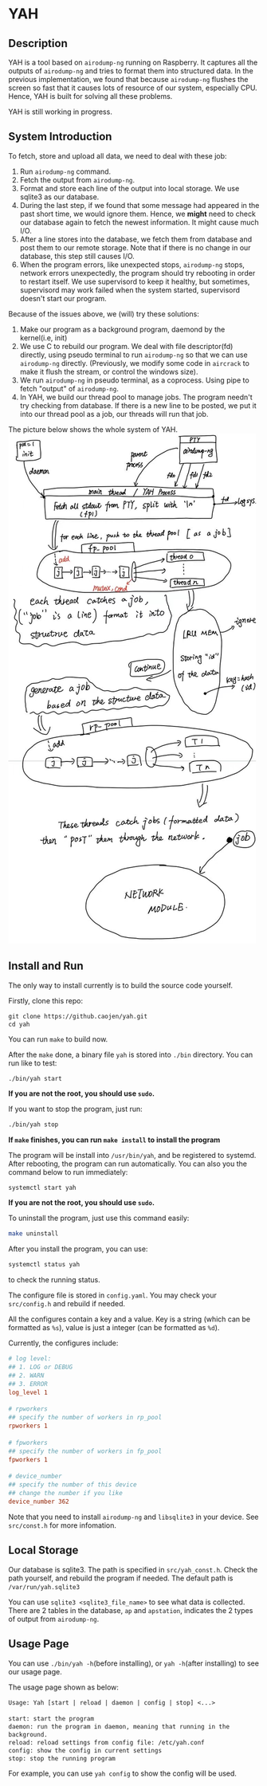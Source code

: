 # YAH

## Description
YAH is a tool based on ``airodump-ng`` running on Raspberry.
It captures all the outputs of ``airodump-ng`` and tries to format
them into structured data. In the previous implementation, we found
that because ``airodump-ng`` flushes the screen so fast that it
causes lots of resource of our system, especially CPU. Hence, YAH
is built for solving all these problems.

YAH is still working in progress.

## System Introduction
To fetch, store and upload all data, we need to deal with these job:

1. Run ``airodump-ng`` command.
2. Fetch the output from ``airodump-ng``.
3. Format and store each line of the output into local storage. We use sqlite3 as our database.
4. During the last step, if we found that some message had appeared in the past short time, we would ignore them. Hence, we **might** need to check our database again to fetch the newest information. It might cause much I/O.
5. After a line stores into the database, we fetch them from database and post them to our remote storage. Note that if there is no change in our database, this step still causes I/O.
6. When the program errors, like unexpected stops, ``airodump-ng`` stops, network errors unexpectedly, the program should try rebooting in order to restart itself. We use supervisord to keep it healthy, but sometimes, supervisord may work failed when the system started, supervisord doesn't start our program.

Because of the issues above, we (will) try these solutions:
1. Make our program as a background program, daemond by the kernel(i.e, init)
2. We use C to rebuild our program. We deal with file descriptor(fd) directly, using pseudo terminal to run ``airodump-ng`` so that we can use ``airodump-ng`` directly. (Previously, we modify some code in ``aircrack`` to make it flush the stream, or control the windows size).
3. We run ``airodump-ng`` in pseudo terminal, as a coprocess. Using pipe to fetch "output" of ``airodump-ng``.
4. In YAH, we build our thread pool to manage jobs. The program needn't try checking from database. If there is a new line to be posted, we put it into our thread pool as a job, our threads will run that job.

The picture below shows the whole system of YAH.
![](system.jpeg)

## Install and Run
The only way to install currently is to build the source code yourself.

Firstly, clone this repo:
```
git clone https://github.caojen/yah.git
cd yah
```

You can run ``make`` to build now.

After the ``make`` done, a binary file ``yah`` is stored into ``./bin`` directory. You can run like to test:
```
./bin/yah start
```

**If you are not the root, you should use ``sudo``.**

If you want to stop the program, just run:
```bash
./bin/yah stop
```

**If ``make``  finishes, you can run ``make install`` to install the program**

The program will be install into ``/usr/bin/yah``, and be registered to systemd. After rebooting, the program can run automatically. You can also you the command below to run immediately:
```bash
systemctl start yah
```
**If you are not the root, you should use ``sudo``.**

To uninstall the program, just use this command easily:
```bash
make uninstall
```

After you install the program, you can use:
```bash
systemctl status yah
```
to check the running status.

The configure file is stored in ``config.yaml``. You may check your ``src/config.h`` and rebuild if needed.

All the configures contain a key and a value. Key is a string (which can be formatted as ``%s``), value is just a integer (can be formatted as ``%d``).

Currently, the configures include:
```conf
# log level:
## 1. LOG or DEBUG
## 2. WARN
## 3. ERROR
log_level 1

# rpworkers
## specify the number of workers in rp_pool
rpworkers 1

# fpworkers
## specify the number of workers in fp_pool
fpworkers 1

# device_number
## specify the number of this device
## change the number if you like
device_number 362
```

Note that you need to install ``airodump-ng`` and ``libsqlite3`` in your device. See ``src/const.h`` for more infomation.

## Local Storage
Our database is sqlite3. The path is specified in ``src/yah_const.h``. Check the path yourself, and rebuild the program if needed. The default path is ``/var/run/yah.sqlite3``

You can use ``sqlite3 <sqlite3_file_name>`` to see what data is collected. There are 2 tables in the database, ``ap`` and ``apstation``, indicates the 2 types of output from ``airodump-ng``.

## Usage Page
You can use ``./bin/yah -h``(before installing), or ``yah -h``(after installing) to see our usage page.

The usage page shown as below:
```
Usage: Yah [start | reload | daemon | config | stop] <...>

start: start the program
daemon: run the program in daemon, meaning that running in the background.
reload: reload settings from config file: /etc/yah.conf
config: show the config in current settings
stop: stop the running program
```

For example, you can use ``yah config`` to show the config will be used.
